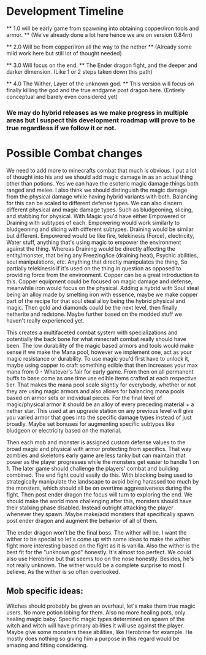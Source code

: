 # Development Timeline
 ** 1.0 will be early game from spawning into obtaining copper/iron tools and armor. **
  (We've already done a lot here hence we are on version 0.84rn)

 ** 2.0 Will be from copper/iron all the way to the nether **
  (Already some mild work here but still lot of thought needed)

 ** 3.0 Will focus on the end. **
  The Ender dragon fight, and the deeper and darker dimension. 
  (Like 1 or 2 steps taken down this path)

 ** 4.0 The Wither, Layer of the unknown god. **
  This version will focus on finally killing the god and the true endgame post dragon here. 
  (Entirely conceptual and barely even considered yet)

 ### We may do hybrid releases as we make progress in multiple areas but I suspect this development roadmap will prove to be true regardless if we follow it or not.

# Possible Combat changes
We need to add more to minecrafts combat that much is obvious. I put a lot of thought into his and we should add magic damage in as an actual thing other than potions. Yes we can have the esoteric magic damage things both ranged and melee. I also think we should distinguish the magic damage from the physical damage while having hybrid variants with both. Balancing for this can be scaled to different defense types. We can also discern different physical and magic damage types. Such as bludgeoning, slicing, and stabbing for physical. With Magic you'd have either Empowered or Draining with subtypes of each. Empowering would work similarly to bludgeoning and slicing with different subtypes. Draining would be similar but different. Empowered would be like fire, telekinesis (Force), electricity, Water stuff, anything that's using magic to empower the environment against the thing. Whereas Draining would be directly affecting the entity/monster, that being any Freezing/ice (draining heat), Psychic abilities, soul manipulations, etc. Anything that directly manipulates the thing, So partially telekinesis if it's used on the thing in question as opposed to providing force from the environment. Copper can be a great introduction to this. Copper equipment could be focused on magic damage and defense, meanwhile iron would focus on the physical. Adding a hybrid with Soul steal being an alloy made by smelting iron with essence, maybe we make copper part of the recipe for that soul steal alloy being the hybrid physical and magic. Then gold and diamonds could be the next level, then finally netherite and redstone. Maybe further based on the modded stuff we haven't really experienced yet. 

This creates a multifaceted combat system with specializations and potentially the back bone for what minecraft combat really should have been. The low durability of the magic based armors and tools would make sense if we make the Mana pool, however we implement one, act as your magic resistance or durability. To use magic you'd first have to unlock it, maybe using copper to craft something edible that then increases your max mana from 0 - Whatever's fair for early game. From then on all permanent buffs to base come as one time use edible items crafted at each respective tier. That makes the mana pool scale slightly for everybody,
whether or not they are using magic armors and also allows for balancing mana pools based on armor sets or individual pieces.  For the final level of magic/physical armor it should be an alloy of every preceding material + a nether star. This used at an upgrade station on any previous level will give you varied armor that goes into the specific damage types instead of just broadly. Maybe set bonuses for augmenting specific subtypes like bludgeon or electricity based on the material. 

Then each mob and monster is assigned custom defense values to the broad magic and physical with armor protecting from specifics. That way zombies and skeletons early game are less tanky but can maintain that power as the player progresses while the monsters get easier to handle 1 on 1. The later game should challenge the players' combat and building combined. The end fight could easily do this.  With blocking being used to strategically manipulate the landscape to avoid being harassed too much by the monsters, which should all be on overtime aggressiveness during the fight. Then post ender dragon the focus will turn to exploring the end. We should make the world more challenging after this, monsters should have their stalking phase disabled. Instead outright attacking the player whenever they spawn. Maybe make/add monsters that specifically spawn post ender dragon and augment the behavior of all of them.

The ender dragon won't be the final boss. The wither will be.  I want the wither to be special so let's come up with some ideas to make the wither fight more interesting based on the fight as it is vanilla. Also the wither is the best fit for the "unknown god" honestly. It's almost too perfect. We could also use Herobrine but that seems too on the nose honestly. Besides, he's not really unknown. The wither would be a complete surprise to most I believe. As the wither is so often overlooked.



## Mob specific ideas:
 Witches should probably be given an overhaul, let's make them true magic users.
 No more potion lobing for them. Also no more healing pots, only healing magic baby.
 Specific magic types determined on spawn of the witch and witch will have primary abilities it will use against the player.
 Maybe give some monsters these abilities, like Herobrine for example. He mostly does nothing so giving him a purpose in this regard would be amazing and fitting considering.
